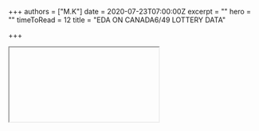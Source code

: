 +++
authors = ["M.K"]
date = 2020-07-23T07:00:00Z
excerpt = ""
hero = ""
timeToRead = 12
title = "EDA ON CANADA6/49 LOTTERY DATA"

+++
<iframe url ="https://jovian.ml/muyidon/lotto649-analyst/v/1"</iframe>